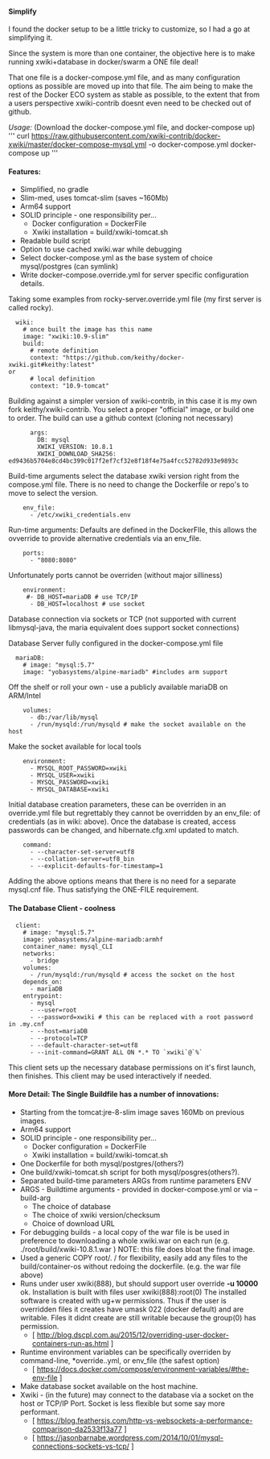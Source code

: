 #### Simplify
I found the docker setup to be a little tricky to customize, so I had a go at simplifying it.

Since the system is more than one container, the objective here is to make running xwiki+database in docker/swarm a ONE file deal!

That one file is a docker-compose.yml file, and as many configuration options as possible are moved up into that file. The aim being to make the rest of the Docker ECO system as stable as possible, to the extent that from a users perspective xwiki-contrib doesnt even need to be checked out of github.

*Usage:* (Download the docker-compose.yml file, and docker-compose up)
'''
curl https://raw.githubusercontent.com/xwiki-contrib/docker-xwiki/master/docker-compose-mysql.yml -o docker-compose.yml
docker-compose up
'''

#### Features:

- Simplified, no gradle
- Slim-med, uses tomcat-slim (saves ~160Mb)
- Arm64 support
- SOLID principle - one responsibility per...
  - Docker configuration = DockerFile
  - Xwiki installation = build/xwiki-tomcat.sh
- Readable build script
- Option to use cached xwiki.war while debugging
- Select docker-compose.yml as the base system of choice mysql/postgres (can symlink)
- Write docker-compose.override.yml for server specific configuration details.

Taking some examples from rocky-server.override.yml file (my first server is called rocky).
```
  wiki:
    # once built the image has this name
    image: "xwiki:10.9-slim"
    build: 
      # remote definition
      context: "https://github.com/keithy/docker-xwiki.git#keithy:latest"
or
      # local definition
      context: "10.9-tomcat"
```

Building against a simpler version of xwiki-contrib, in this case it is my own fork keithy/xwiki-contrib. You select a proper "official" image, or build one to order. The build can use a github context (cloning not necessary)
```
      args:
        DB: mysql
        XWIKI_VERSION: 10.8.1
        XWIKI_DOWNLOAD_SHA256: ed9436b5704e8cd4bc399c017f2ef7cf32e8f18f4e75a4fcc52782d933e9893c
```
Build-time arguments select the database xwiki version right from the compose.yml file. There is no need to change the Dockerfile or repo's to move to select the version.
```
    env_file:
      - /etc/xwiki_credentials.env
```
Run-time arguments: Defaults are defined in the DockerFIle, this allows the ovverride to provide alternative
credentials via an env_file.
```
    ports:
      - "8080:8080" 
```
Unfortunately ports cannot be overriden (without major silliness)
```      
    environment:
     #- DB_HOST=mariaDB # use TCP/IP
      - DB_HOST=localhost # use socket
```      
Database connection via sockets or TCP 
(not supported with current libmysql-java, the maria equivalent does support socket connections)

Database Server fully configured in the docker-compose.yml file
```
  mariaDB:
    # image: "mysql:5.7" 
    image: "yobasystems/alpine-mariadb" #includes arm support
```      
Off the shelf or roll your own - use a publicly available mariaDB on ARM/Intel
```
    volumes:
      - db:/var/lib/mysql
      - /run/mysqld:/run/mysqld # make the socket available on the host
```
Make the socket available for local tools
```
    environment:
      - MYSQL_ROOT_PASSWORD=xwiki
      - MYSQL_USER=xwiki
      - MYSQL_PASSWORD=xwiki
      - MYSQL_DATABASE=xwiki
```
Initial database creation parameters, these can be overriden in an override.yml file but 
regrettably they cannot be overridden by an env_file: of credentials (as in wiki: above).
Once the database is created, access passwords can be changed, and hibernate.cfg.xml 
updated to match.
```      
    command: 
      - --character-set-server=utf8 
      - --collation-server=utf8_bin
      - --explicit-defaults-for-timestamp=1
```
Adding the above options means that there is no need for a separate mysql.cnf file.
Thus satisfying the ONE-FILE requirement.

#### The Database Client - coolness
```
  client:
    # image: "mysql:5.7" 
    image: yobasystems/alpine-mariadb:armhf
    container_name: mysql_CLI
    networks:
      - bridge
    volumes:
      - /run/mysqld:/run/mysqld # access the socket on the host
    depends_on:
      - mariaDB
    entrypoint:
      - mysql 
      - --user=root     
      - --password=xwiki # this can be replaced with a root password in .my.cnf
      - --host=mariaDB
      - --protocol=TCP
      - --default-character-set=utf8
      - --init-command=GRANT ALL ON *.* TO `xwiki`@`%`
```
This client sets up the necessary database permissions on it's first launch, then finishes.
This client may be used interactively if needed.
   
#### More Detail: The Single Buildfile has a number of innovations:

- Starting from the tomcat:jre-8-slim image saves 160Mb on previous images.
- Arm64 support
- SOLID principle - one responsibility per...
  - Docker configuration = DockerFile
  - Xwiki installation = build/xwiki-tomcat.sh
- One Dockerfile for both mysql/postgres/(others?)
- One build/xwiki-tomcat.sh script for both mysql/posgres(others?).
- Separated build-time parameters ARGs from runtime parameters ENV
- ARGS - Buildtime arguments - provided in docker-compose.yml or via –build-arg
	- The choice of database
    - The choice of xwiki version/checksum
    - Choice of download URL
- For debugging builds - a local copy of the war file is be used in preference to downloading a whole xwiki.war on each run (e.g. ./root/build/xwiki-10.8.1.war ) NOTE: this file does bloat the final image.
- Used a generic COPY root/. / for flexibility, easily add any files to the build/container-os without redoing the dockerfile. (e.g. the war file above)
- Runs under user xwiki(888), but should support user override **-u 10000** ok. Installation is built with files user xwiki(888):root(0) The installed software is created with ug+w permissions. Thus if the user is overridden files it creates have umask 022 (docker default) and are writable. Files it didnt create are still writable because the group(0) has permission.
	- [ http://blog.dscpl.com.au/2015/12/overriding-user-docker-containers-run-as.html ]
- Runtime environment variables can be specifically overriden by command-line, *override..yml, or env_file (the safest option)
	- [ https://docs.docker.com/compose/environment-variables/#the-env-file ]
- Make database socket available on the host machine.
- Xwiki - (in the future) may connect to the database via a socket on the host or TCP/IP Port. Socket is less flexible but some say more performant.
	- [ https://blog.feathersjs.com/http-vs-websockets-a-performance-comparison-da2533f13a77 ] 
    - [ https://jasonbarnabe.wordpress.com/2014/10/01/mysql-connections-sockets-vs-tcp/ ]

    
    
    
    
    